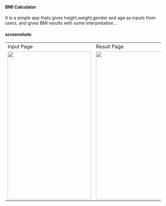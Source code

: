 #### BMI Calculator
 
 It is a simple app thats gives height,weight,gender and age as inputs from users, and gives BMI
   results with some interpretation...
 


#### screenshots


<table>
  <tr>
    <td>Input Page</td>
     <td>Result Page</td>
  </tr>
  <tr>
    <td><img src="screenshots/screenshot_1.JPG" width=270 height=480></td>
    <td><img src="screenshots/screenshot_2.JPG" width=270 height=480></td>
  </tr>
 </table>
